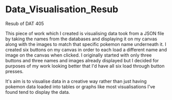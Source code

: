 # Data_Visualisation_Resub
Resub of DAT 405

This piece of work which I created is visualising data took from a JSON file by taking the names from the databases and displaying it on my canvas along with the images to match that specific pokemon name underneath it. I created six buttons on my canvas in order to each load a different name and image on the canvas when clicked. I originally started with only three buttons and three names and images already displayed but I decided for purposes of my work looking better that I'd have all six load through button presses. 

It's aim is to visualise data in a creative way rather than just having pokemon data loaded into tables or graphs like most visualisations I've found tend to display the data.
